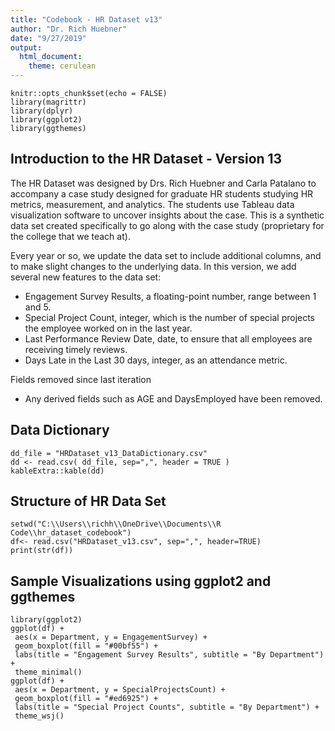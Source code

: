 ```yaml
---
title: "Codebook - HR Dataset v13"
author: "Dr. Rich Huebner"
date: "9/27/2019"
output: 
  html_document: 
    theme: cerulean
---
```


```{r setup, include=FALSE}
knitr::opts_chunk$set(echo = FALSE)
library(magrittr)
library(dplyr)
library(ggplot2)
library(ggthemes)
```

## Introduction to the HR Dataset - Version 13

The HR Dataset was designed by Drs. Rich Huebner and Carla Patalano to accompany a case study designed for graduate HR students studying HR metrics, measurement, and analytics. The students use Tableau data visualization software to uncover insights about the case. This is a synthetic data set created specifically to go along with the case study (proprietary for the college that we teach at). 

Every year or so, we update the data set to include additional columns, and to make slight changes to the underlying data. In this version, we add several new features to the data set:

- Engagement Survey Results, a floating-point number, range between 1 and 5.
- Special Project Count, integer, which is the number of special projects the employee worked on in the last year.
- Last Performance Review Date, date, to ensure that all employees are receiving timely reviews.
- Days Late in the Last 30 days, integer, as an attendance metric.

Fields removed since last iteration

- Any derived fields such as AGE and DaysEmployed have been removed.


## Data Dictionary
```{r datadictionary}
dd_file = "HRDataset_v13_DataDictionary.csv"
dd <- read.csv( dd_file, sep=",", header = TRUE )
kableExtra::kable(dd)
```

## Structure of HR Data Set
```{r dataset_structure, echo=FALSE}
setwd("C:\\Users\\richh\\OneDrive\\Documents\\R Code\\hr_dataset_codebook")
df<- read.csv("HRDataset_v13.csv", sep=",", header=TRUE)
print(str(df))
```

## Sample Visualizations using ggplot2 and ggthemes
```{r sample_analysis, echo=FALSE, message=FALSE, warning=FALSE}
library(ggplot2)
ggplot(df) +
 aes(x = Department, y = EngagementSurvey) +
 geom_boxplot(fill = "#00bf55") +
 labs(title = "Engagement Survey Results", subtitle = "By Department") +
 theme_minimal()
ggplot(df) +
 aes(x = Department, y = SpecialProjectsCount) +
 geom_boxplot(fill = "#ed6925") +
 labs(title = "Special Project Counts", subtitle = "By Department") +
 theme_wsj()
```
